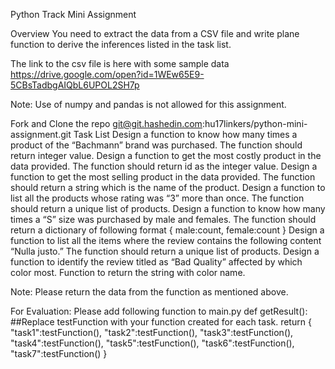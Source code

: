 Python Track
Mini Assignment


Overview
You need to extract the data from a CSV file and write plane function to derive the inferences listed in the task list.

The link to the csv file is here with some sample data https://drive.google.com/open?id=1WEw65E9-5CBsTadbgAIQbL6UPOL2SH7p

Note: Use of numpy and pandas is not allowed for this assignment.

Fork and Clone the repo 
git@git.hashedin.com:hu17linkers/python-mini-assignment.git
Task List
Design a function to know how many times a product of the “Bachmann” brand was purchased. The function should return integer value.
Design a function to get the most costly product in the data provided. The function should return id as the integer value.
Design a function to get the most selling product in the data provided. The function should return a string which is the name of the product.
Design a function to list all the products whose rating was “3” more than once. The function should return a unique list of products.
Design a function to know how many times a “S” size was purchased by male and females. The function should return a dictionary of following format 
{
male:count, 
female:count
}
Design a function to list all the items where the review contains the following content “Nulla justo.” The function should return a unique list of products.
Design a function to identify the review titled as “Bad Quality” affected by which color most. Function to return the string with color name.

Note: Please return the data from the function as mentioned above.


For Evaluation:
Please add following function to main.py
def getResult():
    ##Replace testFunction with your function created for each task.
    return {
	"task1":testFunction(),
	"task2":testFunction(),
	"task3":testFunction(),
	"task4":testFunction(),
	"task5":testFunction(),
	"task6":testFunction(),
	"task7":testFunction()
	}


